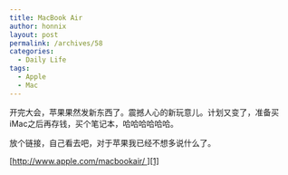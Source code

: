 ```yaml
---
title: MacBook Air
author: honnix
layout: post
permalink: /archives/58
categories:
  - Daily Life
tags:
  - Apple
  - Mac
---
```

开完大会，苹果果然发新东西了。震撼人心的新玩意儿。计划又变了，准备买iMac之后再存钱，买个笔记本，哈哈哈哈哈哈。

放个链接，自己看去吧，对于苹果我已经不想多说什么了。

[http://www.apple.com/macbookair/ ][1]

 [1]: http://www.apple.com/macbookair/ "MacBook Air"